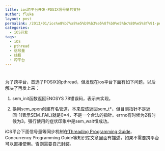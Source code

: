 ```yaml
---
title: ios跨平台开发-POSIX信号量的支持
author: fluke
layout: post
permalink: /2013/01/ios%e8%b7%a8%e5%b9%b3%e5%8f%b0%e5%bc%80%e5%8f%91-posix%e4%bf%a1%e5%8f%b7%e9%87%8f%e7%9a%84%e6%94%af%e6%8c%81/
categories:
  - iOS开发
tags:
  - iOS
  - pthread
  - 信号量
  - 线程
  - 跨平台
---
```

# 

为了跨平台，首选了POSIX的pthread，但发现在ios平台下面有如下问题，以后解决了再发上来：

1. sem_init函数返回ENOSYS 78错误码，表示未实现。

2. 换用sem\_open创建有名管道，本来应该返回sem\_t*，但目测指针不是返回-1(表示SEM\_FAIL)就是0×4，不是一个合法的指针。errno有时候为2有时候为3。强行使用的症状印象中是sem\_wait恒成功。

iOS平台下面信号量等同步机制在[Threading Programming Guide][1]、Concurrency Programming Guide等知识库文章里面有描述，如果不需要跨平台可以直接使用。否则需要自己封装。

 [1]: http://developer.apple.com/library/mac/#documentation/Cocoa/Conceptual/Multithreading/Introduction/Introduction.html#//apple_ref/doc/uid/10000057i-CH1-SW1